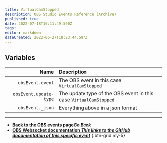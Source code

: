 ```yaml
---
title: VirtualCamStopped
description: OBS Studio Events Reference (Archive)
published: true
date: 2022-07-18T16:11:49.590Z
tags: 
editor: markdown
dateCreated: 2022-06-27T18:23:44.597Z
---
```


## Variables

Name | Description
----:|:------------
`obsEvent.event` | The OBS event in this case `VirtualCamStopped`
`obsEvent.update-type` | The update type of the OBS event in this case `VirtualCamStopped`
`obsEvent._json` | Everything above in a json format

---

- [<i class="mdi mdi-chevron-left"></i>**Back to the OBS events page*Go Back***](/en/Broadcasters/OBS/Archive/Events)
- [<i class="mdi mdi-github"></i> **OBS Websocket documentation *This links to the GitHub documentation of this specific event***](https://github.com/obsproject/obs-websocket/blob/4.x-current/docs/generated/protocol.md#virtualcamstopped)
{.btn-grid my-5}
